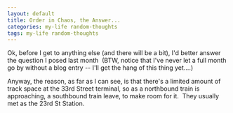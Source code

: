 ```yaml
---
layout: default
title: Order in Chaos, the Answer...
categories: my-life random-thoughts
tags: my-life random-thoughts
---
```

<P>Ok, before I get to anything else (and there will be a bit), I'd better answer the question I posed last month&nbsp; (BTW, notice that I've never let a full month go by without a blog entry -- I'll get the hang of this thing yet....)</P>
<P>Anyway, the reason, as far as I can see, is that there's a limited amount of track space at the 33rd Street terminal, so as a northbound train is approaching, a southbound train leave, to make room for it.&nbsp; They usually met as the 23rd St Station.</P>
